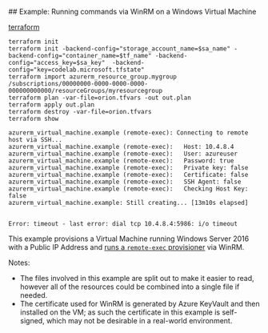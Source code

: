 ## Example: Running commands via WinRM on a Windows Virtual Machine

[terraform](https://github.com/terraform-providers/terraform-provider-azurerm/tree/master/examples/virtual-machines/provisioners/windows)


```
terraform init
terraform init -backend-config="storage_account_name=$sa_name" -backend-config="container_name=$tf_name" -backend-config="access_key=$sa_key"  -backend-config="key=codelab.microsoft.tfstate"
terraform import azurerm_resource_group.mygroup /subscriptions/00000000-0000-0000-0000-000000000000/resourceGroups/myresourcegroup
terraform plan -var-file=orion.tfvars -out out.plan
terraform apply out.plan
terraform destroy -var-file=orion.tfvars
terraform show
```
```
azurerm_virtual_machine.example (remote-exec): Connecting to remote host via SSH...
azurerm_virtual_machine.example (remote-exec):   Host: 10.4.8.4
azurerm_virtual_machine.example (remote-exec):   User: azureuser
azurerm_virtual_machine.example (remote-exec):   Password: true
azurerm_virtual_machine.example (remote-exec):   Private key: false
azurerm_virtual_machine.example (remote-exec):   Certificate: false
azurerm_virtual_machine.example (remote-exec):   SSH Agent: false
azurerm_virtual_machine.example (remote-exec):   Checking Host Key: false
azurerm_virtual_machine.example: Still creating... [13m10s elapsed]


Error: timeout - last error: dial tcp 10.4.8.4:5986: i/o timeout
```

This example provisions a Virtual Machine running Windows Server 2016 with a Public IP Address and [runs a `remote-exec` provisioner](https://www.terraform.io/docs/provisioners/remote-exec.html) via WinRM.

Notes:

- The files involved in this example are split out to make it easier to read, however all of the resources could be combined into a single file if needed.
- The certificate used for WinRM is generated by Azure KeyVault and then installed on the VM; as such the certificate in this example is self-signed, which may not be desirable in a real-world environment.
